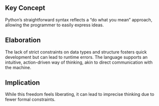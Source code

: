 ## Key Concept

Python’s straightforward syntax reflects a “do what you mean” approach, allowing the programmer to easily express ideas.

## Elaboration

The lack of strict constraints on data types and structure fosters quick development but can lead to runtime errors. The language supports an intuitive, action-driven way of thinking, akin to direct communication with the machine.

## Implication

While this freedom feels liberating, it can lead to imprecise thinking due to fewer formal constraints.